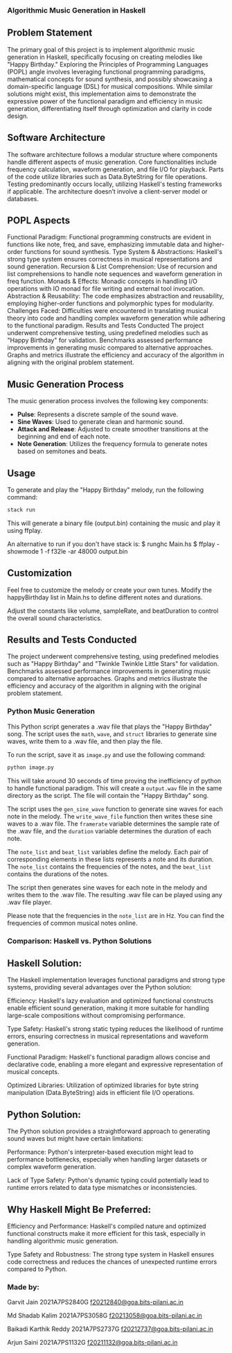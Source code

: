 ### Algorithmic Music Generation in Haskell
## Problem Statement
The primary goal of this project is to implement algorithmic music generation in Haskell, specifically focusing on creating melodies like "Happy Birthday." Exploring the Principles of Programming Languages (POPL) angle involves leveraging functional programming paradigms, mathematical concepts for sound synthesis, and possibly showcasing a domain-specific language (DSL) for musical compositions. While similar solutions might exist, this implementation aims to demonstrate the expressive power of the functional paradigm and efficiency in music generation, differentiating itself through optimization and clarity in code design.

## Software Architecture
The software architecture follows a modular structure where components handle different aspects of music generation. Core functionalities include frequency calculation, waveform generation, and file I/O for playback. Parts of the code utilize libraries such as Data.ByteString for file operations. Testing predominantly occurs locally, utilizing Haskell's testing frameworks if applicable. The architecture doesn’t involve a client-server model or databases.

## POPL Aspects
Functional Paradigm: Functional programming constructs are evident in functions like note, freq, and save, emphasizing immutable data and higher-order functions for sound synthesis.
Type System & Abstractions: Haskell's strong type system ensures correctness in musical representations and sound generation.
Recursion & List Comprehension: Use of recursion and list comprehensions to handle note sequences and waveform generation in freq function.
Monads & Effects: Monadic concepts in handling I/O operations with IO monad for file writing and external tool invocation.
Abstraction & Reusability: The code emphasizes abstraction and reusability, employing higher-order functions and polymorphic types for modularity.
Challenges Faced: Difficulties were encountered in translating musical theory into code and handling complex waveform generation while adhering to the functional paradigm.
Results and Tests Conducted
The project underwent comprehensive testing, using predefined melodies such as "Happy Birthday" for validation. Benchmarks assessed performance improvements in generating music compared to alternative approaches. Graphs and metrics illustrate the efficiency and accuracy of the algorithm in aligning with the original problem statement.

## Music Generation Process

The music generation process involves the following key components:

- **Pulse**: Represents a discrete sample of the sound wave.
- **Sine Waves**: Used to generate clean and harmonic sound.
- **Attack and Release**: Adjusted to create smoother transitions at the beginning and end of each note.
- **Note Generation**: Utilizes the frequency formula to generate notes based on semitones and beats.

## Usage

To generate and play the "Happy Birthday" melody, run the following command:

```bash
stack run
```

This will generate a binary file (output.bin) containing the music and play it using ffplay.

An alternative to run if you don't have stack is: 
$ runghc Main.hs
$ ffplay -showmode 1 -f f32le -ar 48000 output.bin

## Customization

Feel free to customize the melody or create your own tunes. Modify the happyBirthday list in Main.hs to define different notes and durations.

Adjust the constants like volume, sampleRate, and beatDuration to control the overall sound characteristics.

## Results and Tests Conducted
The project underwent comprehensive testing, using predefined melodies such as "Happy Birthday" and "Twinkle Twinkle Little Stars" for validation. Benchmarks assessed performance improvements in generating music compared to alternative approaches. Graphs and metrics illustrate the efficiency and accuracy of the algorithm in aligning with the original problem statement.

### Python Music Generation

This Python script generates a .wav file that plays the "Happy Birthday" song. The script uses the `math`, `wave`, and `struct` libraries to generate sine waves, write them to a .wav file, and then play the file.

To run the script, save it as `image.py` and use the following command:

```bash
python image.py
```

This will take around 30 seconds of time proving the inefficiency of python to handle functional paradigm. This will create a `output.wav` file in the same directory as the script. The file will contain the "Happy Birthday" song.

The script uses the `gen_sine_wave` function to generate sine waves for each note in the melody. The `write_wave_file` function then writes these sine waves to a .wav file. The `framerate` variable determines the sample rate of the .wav file, and the `duration` variable determines the duration of each note.

The `note_list` and `beat_list` variables define the melody. Each pair of corresponding elements in these lists represents a note and its duration. The `note_list` contains the frequencies of the notes, and the `beat_list` contains the durations of the notes.

The script then generates sine waves for each note in the melody and writes them to the .wav file. The resulting .wav file can be played using any .wav file player.

Please note that the frequencies in the `note_list` are in Hz. You can find the frequencies of common musical notes online.

### Comparison: Haskell vs. Python Solutions
## Haskell Solution:
The Haskell implementation leverages functional paradigms and strong type systems, providing several advantages over the Python solution:

Efficiency: Haskell's lazy evaluation and optimized functional constructs enable efficient sound generation, making it more suitable for handling large-scale compositions without compromising performance.

Type Safety: Haskell's strong static typing reduces the likelihood of runtime errors, ensuring correctness in musical representations and waveform generation.

Functional Paradigm: Haskell's functional paradigm allows concise and declarative code, enabling a more elegant and expressive representation of musical concepts.

Optimized Libraries: Utilization of optimized libraries for byte string manipulation (Data.ByteString) aids in efficient file I/O operations.

## Python Solution:
The Python solution provides a straightforward approach to generating sound waves but might have certain limitations:

Performance: Python's interpreter-based execution might lead to performance bottlenecks, especially when handling larger datasets or complex waveform generation.

Lack of Type Safety: Python's dynamic typing could potentially lead to runtime errors related to data type mismatches or inconsistencies.

## Why Haskell Might Be Preferred:
Efficiency and Performance: Haskell's compiled nature and optimized functional constructs make it more efficient for this task, especially in handling algorithmic music generation.

Type Safety and Robustness: The strong type system in Haskell ensures code correctness and reduces the chances of unexpected runtime errors compared to Python.

### Made by:

Garvit Jain
2021A7PS2840G
f20212840@goa.bits-pilani.ac.in

Md Shadab Kalim
2021A7PS3058G
f20213058@goa.bits-pilani.ac.in

Baikadi Karthik Reddy
2021A7PS2737G
f20212737@goa.bits-pilani.ac.in

Arjun Saini
2021A7PS1132G
f20211132@goa.bits-pilani.ac.in
